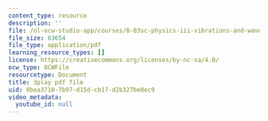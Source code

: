 ```yaml
---
content_type: resource
description: ''
file: /ol-ocw-studio-app/courses/8-03sc-physics-iii-vibrations-and-waves-fall-2016/0bea37107b97d15dcb17d2b327be8ec9_J1uHGy1tRmM.pdf
file_size: 63654
file_type: application/pdf
learning_resource_types: []
license: https://creativecommons.org/licenses/by-nc-sa/4.0/
ocw_type: OCWFile
resourcetype: Document
title: 3play pdf file
uid: 0bea3710-7b97-d15d-cb17-d2b327be8ec9
video_metadata:
  youtube_id: null
---
```

